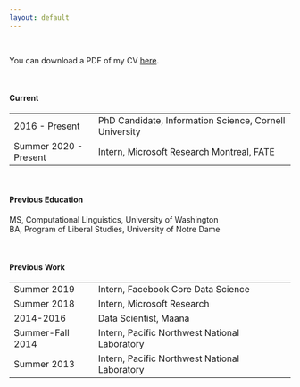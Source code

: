```yaml
---
layout: default
---
```


<br>

You can download a PDF of my CV [here](http://maria-antoniak.github.io/resources/maria_antoniak.pdf).

<br>

#### Current

<table style="width:100%">
  <tr>
    <td width="30%">2016 - Present</td>
    <td>PhD Candidate, Information Science, Cornell University</td>
  </tr>
  <tr>
    <td width="30%">Summer 2020 - Present</td>
    <td>Intern, Microsoft Research Montreal, FATE</td>
  </tr>
</table>

<br>

#### Previous Education

MS, Computational Linguistics, University of Washington  
BA, Program of Liberal Studies, University of Notre Dame  

<br>

#### Previous Work

<table style="width:100%">
  <tr>
    <td width="30%">Summer 2019</td>
    <td>Intern, Facebook Core Data Science</td>
  </tr>
  <tr>
    <td width="30%">Summer 2018</td>
    <td>Intern, Microsoft Research</td>
  </tr>
  <tr>
    <td width="30%">2014-2016</td>
    <td>Data Scientist, Maana </td>
  </tr>
  <tr>
    <td width="30%">Summer-Fall 2014</td>
    <td>Intern, Pacific Northwest National Laboratory</td>
  </tr>
  <tr>
    <td width="30%">Summer 2013</td>
    <td> Intern, Pacific Northwest National Laboratory</td>
  </tr>
</table>